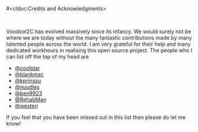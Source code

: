 #<cldoc:Credits and Acknowledgments>

&#8291;

VoodooI2C has evolved massively since its infancy. We would surely not be where we are today without the many fantastic contributions made by many talented people across the world. I am very grateful for their help and many dedicated workhours in realising this open source project. The people who I can list off the top of my head are

 - [@coolstar](https://github.com/coolstar)
 - [@blankmac](https://github.com/blankmac)
 - [@kprinssu](https://github.com/kprinssu)
 - [@nuudles](https://github.com/nuudles)
 - [@ben9923](https://github.com/ben9923)
 - [@RehabMan](https://github.com/RehabMan)
 - [@westeri](https://github.com/westeri)

If you feel that you have been missed out in this list then please do let me know!